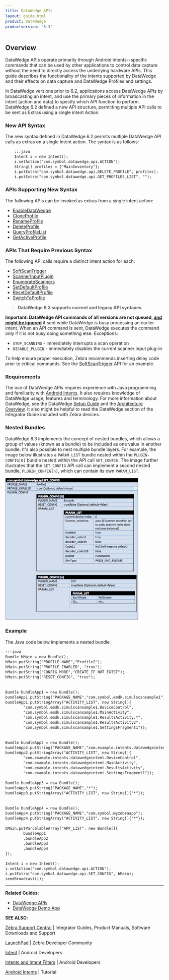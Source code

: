 ```yaml
---
title: DataWedge APIs 
layout: guide.html
product: DataWedge
productversion: '6.3'
---
```


## Overview
DataWedge APIs operate primarily through Android intents--specific commands that can be used by other applications to control data capture without the need to directly access the underlying hardware APIs. This guide describes the functionality of the intents supported by DataWedge and their effects on data capture and DataWedge Profiles and settings. 

In DataWedge versions prior to 6.2, applications access DataWedge APIs by broadcasting an intent, and use the primary pieces of information in the intent (action and data) to specify which API function to perform. DataWedge 6.2 defined a new API structure, permitting multiple API calls to be sent as Extras using a single intent Action. 

### New API Syntax
The new syntax defined in DataWedge 6.2 permits multiple DataWedge API calls as extras on a single intent action. The syntax is as follows:


		:::java
		Intent i = new Intent();
		i.setAction("com.symbol.datawedge.api.ACTION");
		String[] profiles = {"MainInventory"};
		i.putExtra("com.symbol.datawedge.api.DELETE_PROFILE", profiles);
		i.putExtra("com.symbol.datawedge.api.GET_PROFILES_LIST", "");

### APIs Supporting New Syntax

The following APIs can be invoked as extras from a single intent action:

* [EnableDataWedge](../6-3/#enabledatawedge)
* [CloneProfile](../6-3/#cloneprofile)
* [RenameProfile](../6-3/#renameprofile)
* [DeleteProfile](../6-3/#deleteprofile)
* [QueryProfileList](../6-3/#queryprofilelist)
* [GetActiveProfile](../6-3/#getactiveprofile)

### APIs That Require Previous Syntax

The following API calls require a distinct intent action for each: 

* [SoftScanTrigger](../6-3/#softscantrigger)
* [ScannerInputPlugin](../6-3/#scannerinputplugin)
* [EnumerateScanners](../6-3/#enumeratescanners) 
* [SetDefaultProfile](../6-3/#setdefaultprofile)
* [ResetDefaultProfile](../6-3/#resetdefaultprofile)
* [SwitchToProfile](../6-3/#switchtoprofile)

> **DataWedge 6.3 supports current and legacy API syntaxes**. 

**Important: DataWedge API commands of all versions are not queued, <u>and might be ignored</u>** if sent while DataWedge is busy processing an earlier intent. When an API command is sent, DataWedge executes the command only if it is not busy doing something else. Exceptions: 

* `STOP_SCANNING` - immediately interrupts a scan operation
* `DISABLE_PLUGIN` - immediately disables the current scanner input plug-in

To help ensure proper execution, Zebra recommends inserting delay code prior to critical commands. See the [SoftScanTrigger](../6-3/#softscantrigger) API for an example.  

### Requirements
The use of DataWedge APIs requires experience with Java programming and familiarity with [Android Intents](https://developer.android.com/reference/android/content/Intent.html). It also requires knowledge of DataWedge usage, features and terminology. For more information about DataWedge, see the DataWedge [Setup Guide](../../setup) and the [Architecture Overview](../../overview). It also might be helpful to read the DataWedge section of the Integrator Guide included with Zebra devices.

### Nested Bundles
DataWedge 6.3 implements the concept of nested bundles, which allows a group of values (known as a bundle) to be included as one value in another bundle. It's also possible to nest multiple bundle layers. For example, the image below illustrates a `PARAM_LIST` bundle nested within the `PLUGIN-CONFIG[0]` bundle nested within the API call `SET_CONFIG`. The image further illustrates that the `SET_CONFIG` API call can implement a second nested bundle, `PLUGIN_CONFIG[n]`, which can contain its own `PARAM_LIST`. 

<img style="height:450px" src="dw_nested_bundles.png"/>
<br>

### Example
The Java code below implements a nested bundle. 


	:::java
	Bundle bMain = new Bundle();
	bMain.putString("PROFILE_NAME","Profile2");
	bMain.putString("PROFILE_ENABLED", "true");
	bMain.putString("CONFIG_MODE","CREATE_IF_NOT_EXIST");
	bMain.putString("RESET_CONFIG", "true");


	Bundle bundleApp1 = new Bundle();
	bundleApp1.putString("PACKAGE_NAME","com.symbol.emdk.simulscansample1");
	bundleApp1.putStringArray("ACTIVITY_LIST", new String[]{
	        "com.symbol.emdk.simulscansample1.DeviceControl",
	        "com.symbol.emdk.simulscansample1.MainActivity",
	        "com.symbol.emdk.simulscansample1.ResultsActivity.*",
	        "com.symbol.emdk.simulscansample1.ResultsActivity2",
	        "com.symbol.emdk.simulscansample1.SettingsFragment1"});


	Bundle bundleApp2 = new Bundle();
	bundleApp2.putString("PACKAGE_NAME","com.example.intents.datawedgeintent");
	bundleApp2.putStringArray("ACTIVITY_LIST", new String[]{
	        "com.example.intents.datawedgeintent.DeviceControl",
	        "com.example.intents.datawedgeintent.MainActivity",
	        "com.example.intents.datawedgeintent.ResultsActivity",
	        "com.example.intents.datawedgeintent.SettingsFragment1"});

	Bundle bundleApp3 = new Bundle();
	bundleApp3.putString("PACKAGE_NAME","*");
	bundleApp3.putStringArray("ACTIVITY_LIST", new String[]{"*"});


	Bundle bundleApp4 = new Bundle();
	bundleApp4.putString("PACKAGE_NAME","com.symbol.myzebraapp");
	bundleApp4.putStringArray("ACTIVITY_LIST", new String[]{"*"});

	bMain.putParcelableArray("APP_LIST", new Bundle[]{
	        bundleApp1
	        ,bundleApp2
	        ,bundleApp3
	        ,bundleApp4
	});

	Intent i = new Intent();
	i.setAction("com.symbol.datawedge.api.ACTION");
	i.putExtra("com.symbol.datawedge.api.SET_CONFIG", bMain);
	sendBroadcast(i);

-----

**Related Guides**:

* [DataWedge APIs](../6-3)
* [DataWedge Demo App](../../demo)

**SEE ALSO**:

[Zebra Support Central](https://www.zebra.com/us/en/support-downloads.html) | Integrator Guides, Product Manuals, Software Downloads and Support

[LaunchPad](https://developer.zebra.com/welcome) | Zebra Developer Community

[Intent](https://developer.android.com/reference/android/content/Intent.html) | Android Developers

[Intents and Intent Filters](http://developer.android.com/guide/components/intents-filters.html) | Android Developers

[Android Intents](http://www.vogella.com/tutorials/AndroidIntent/article.html) | Tutorial
